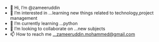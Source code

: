 - 👋 Hi, I’m @zameeruddin
- 👀 I’m interested in ...learning new things related to technology,project management
- 🌱 I’m currently learning ...python
- 💞️ I’m looking to collaborate on ...new subjects
- 📫 How to reach me ...zameeruddin.mohammed@gmail.com

<!---
zameeruddin/zameeruddin is a ✨ special ✨ repository because its `README.md` (this file) appears on your GitHub profile.
You can click the Preview link to take a look at your changes.
--->
